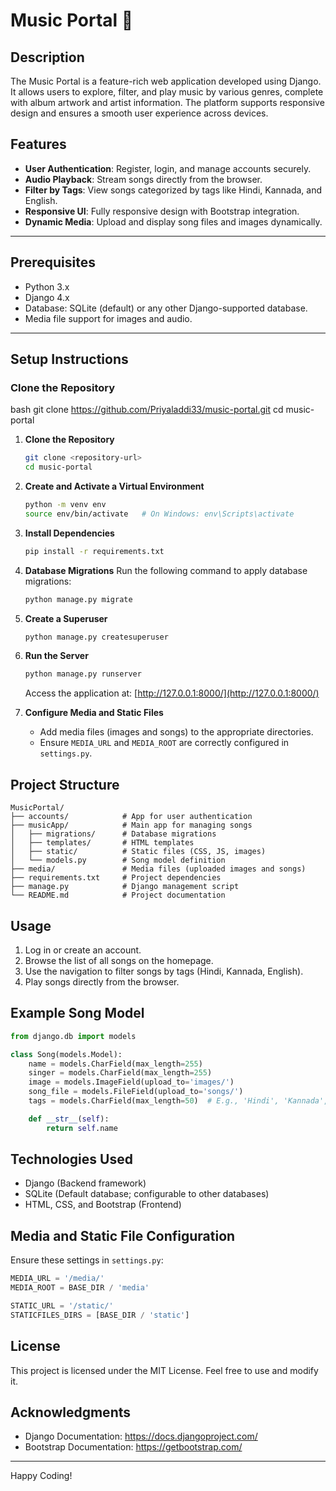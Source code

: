 # Music Portal 🎵

## Description
The Music Portal is a feature-rich web application developed using Django. It allows users to explore, filter, and play music by various genres, complete with album artwork and artist information. The platform supports responsive design and ensures a smooth user experience across devices.

## Features
- **User Authentication**: Register, login, and manage accounts securely.
- **Audio Playback**: Stream songs directly from the browser.
- **Filter by Tags**: View songs categorized by tags like Hindi, Kannada, and English.
- **Responsive UI**: Fully responsive design with Bootstrap integration.
- **Dynamic Media**: Upload and display song files and images dynamically.

---

## Prerequisites

- Python 3.x
- Django 4.x
- Database: SQLite (default) or any other Django-supported database.
- Media file support for images and audio.

---

## Setup Instructions

### Clone the Repository
bash
git clone https://github.com/Priyaladdi33/music-portal.git
cd music-portal

1. **Clone the Repository**
   ```bash
   git clone <repository-url>
   cd music-portal
   

2. **Create and Activate a Virtual Environment**
   ```bash
   python -m venv env
   source env/bin/activate   # On Windows: env\Scripts\activate
   ```

3. **Install Dependencies**
   ```bash
   pip install -r requirements.txt
   ```

4. **Database Migrations**
   Run the following command to apply database migrations:
   ```bash
   python manage.py migrate
   ```

5. **Create a Superuser**
   ```bash
   python manage.py createsuperuser
   ```

6. **Run the Server**
   ```bash
   python manage.py runserver
   ```
   Access the application at: [http://127.0.0.1:8000/](http://127.0.0.1:8000/)

7. **Configure Media and Static Files**
   - Add media files (images and songs) to the appropriate directories.
   - Ensure `MEDIA_URL` and `MEDIA_ROOT` are correctly configured in `settings.py`.

## Project Structure
```
MusicPortal/
├── accounts/            # App for user authentication
├── musicApp/            # Main app for managing songs
│   ├── migrations/      # Database migrations
│   ├── templates/       # HTML templates
│   ├── static/          # Static files (CSS, JS, images)
│   └── models.py        # Song model definition
├── media/               # Media files (uploaded images and songs)
├── requirements.txt     # Project dependencies
├── manage.py            # Django management script
└── README.md            # Project documentation
```

## Usage
1. Log in or create an account.
2. Browse the list of all songs on the homepage.
3. Use the navigation to filter songs by tags (Hindi, Kannada, English).
4. Play songs directly from the browser.

## Example Song Model
```python
from django.db import models

class Song(models.Model):
    name = models.CharField(max_length=255)
    singer = models.CharField(max_length=255)
    image = models.ImageField(upload_to='images/')
    song_file = models.FileField(upload_to='songs/')
    tags = models.CharField(max_length=50)  # E.g., 'Hindi', 'Kannada', 'English'

    def __str__(self):
        return self.name
```

## Technologies Used
- Django (Backend framework)
- SQLite (Default database; configurable to other databases)
- HTML, CSS, and Bootstrap (Frontend)

## Media and Static File Configuration
Ensure these settings in `settings.py`:
```python
MEDIA_URL = '/media/'
MEDIA_ROOT = BASE_DIR / 'media'

STATIC_URL = '/static/'
STATICFILES_DIRS = [BASE_DIR / 'static']
```

## License
This project is licensed under the MIT License. Feel free to use and modify it.

## Acknowledgments
- Django Documentation: https://docs.djangoproject.com/
- Bootstrap Documentation: https://getbootstrap.com/

---
Happy Coding!

